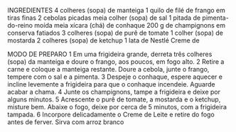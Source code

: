 INGREDIENTES
4 colheres (sopa) de manteiga
1 quilo de filé de frango em tiras finas
2 cebolas picadas
meia colher (sopa) de sal
1 pitada de pimenta-do-reino moída
meia xícara (chá) de conhaque
200 g de champignons em conserva fatiados
3 colheres (sopa) de purê de tomate
1 colher (sopa) de mostarda
2 colheres (sopa) de ketchup
1 lata de Nestlé Creme de 

MODO DE PREPARO
1	Em uma frigideira grande, derreta três colheres (sopa) da manteiga e doure o frango, aos poucos, em fogo alto.
2	Retire a carne e coloque a manteiga restante. Doure a cebola, junte o frango, tempere com o sal e a pimenta.
3	Despeje o conhaque, espere aquecer e incline levemente a frigideira para que o conhaque incendeie. Aguarde acabar a chama.
4	Junte os champignons, tampe a frigideira e deixe por alguns minutos.
5	Acrescente o purê de tomate, a mostarda e o ketchup, misture bem. Abaixe o fogo, deixe por cerca de 5 minutos, com a frigideira tampada.
6	Incorpore delicadamente o Creme de Leite e retire do fogo antes de ferver. Sirva com arroz branco
